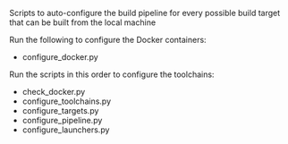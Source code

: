 Scripts to auto-configure the build pipeline for every possible build target that can be built from the local machine

Run the following to configure the Docker containers:
- configure_docker.py

Run the scripts in this order to configure the toolchains:
- check_docker.py
- configure_toolchains.py
- configure_targets.py
- configure_pipeline.py
- configure_launchers.py

